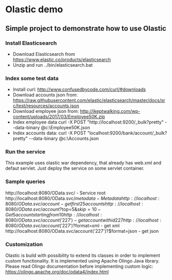 # Olastic demo
## Simple project to demonstrate how to use Olastic

### Install Elasticsearch 
* Download Elasticsearch from https://www.elastic.co/products/elasticsearch
* Unzip and run ../bin/elasticsearch.bat

### Index some test data
* Install curl: http://www.confusedbycode.com/curl/#downloads
* Download accounts json from: https://raw.githubusercontent.com/elastic/elasticsearch/master/docs/src/test/resources/accounts.json
* Download employee json from: http://ikeptwalking.com/wp-content/uploads/2017/03/Employee50K.zip
* Index employee data curl -X POST "http://localhost:9200/_bulk?pretty" --data-binary @c:\Employee50K.json
* Index accounts data: curl -X POST "localhost:9200/bank/account/_bulk?pretty" --data-binary @c:\Accounts.json

### Run the service
This example uses olastic war dependency, that already has web.xml and defaut servlet. Just deploy the service on some servlet container.

### Sample queries
http://localhost:8080/OData.svc/ - Service root
http://localhost:8080/OData.svc/$metadata - Metadata
http://localhost:8080/OData.svc/account - get first 25 accounts
http://localhost:8080/OData.svc/account?$top=5&$skip=10 - Get 5 account starting from 10
http://localhost:8080/OData.svc/account('227') - get account with id 227
http://localhost:8080/OData.svc/account('227')?$format=xml - get xml
http://localhost:8080/OData.svc/account('227')?$format=json - get json

### Customization 
Olastic is build with possibility to extend its classes in order to implement custom functionality.
It is implemented using Apache Olingo Java library. Please read Olingo documentation before implementing custom logic: https://olingo.apache.org/doc/odata4/index.html

